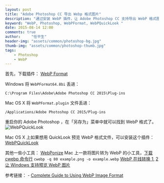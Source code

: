 ```yaml
---
layout: post
title: "Adobe Photoshop CC 导出 Webp 格式图片"
description: "通过安装 WebP 插件，让 Adobe Photoshop CC 支持导出 WebP 格式图片"
keyword: "WebP, Photoshop, WebPFormat, WebPQuickLook "
date: 2015-08-14 12:00
comments: true
author:     "任平生"
header-img: "assets/common/photoshop-bg.jpg"
thumb-img: "assets/common/photoshop-thumb.jpg"
tags:
    - Photoshop
    - WebP
---
```


首先，下载插件： [WebP Format](http://telegraphics.com.au/sw/product/WebPFormat)

Windows 将 `WebPFormat64.8bi` 丢进：
```
C:\Program Files\Adobe\Adobe Photoshop CC 2015\Plug-ins
```

Mac OS X 将 `WebPFormat.plugin` 文件丢进：
```
/Applications/Adobe Photoshop CC 2015/Plug-ins
```

重启你的 Adobe Photoshop ，在「另存为」菜单中就可以找到 WebP 格式了。
![WebPQuickLook](http://note.rpsh.net/assets/2015/08/webp-photoshop-plugin.jpg)


Mac OS X 上如果想用 QuickLook 预览 WebP 格式文件，可以安装这个插件： [WebPQuickLook](https://github.com/emin/WebPQuickLook)

其他一些小工具：
[WebPonize](https://webponize.github.io/) Mac 上一款将图片转为 WebP 的小工具，[下载](https://github.com/1000ch/WebPonize/raw/master/webponize.tar.gz)
[cwebp 命令行](https://developers.google.com/speed/webp/docs/cwebp) `cwebp -q 80 example.png -o example.webp`
[WebP 在线转换 1](http://image.online-convert.com/convert-to-webp), [2](https://webp-converter.com/)
[让 Windows 支持预览 WebP 图片](https://developers.google.com/speed/webp/docs/webp_codec)


参考链接：
	- [Complete Guide to Using WebP Image Format](http://www.hongkiat.com/blog/webp-guide/)
